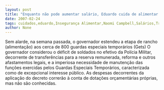 ```yaml
---
layout: post
title: "Enquanto não pode aumentar salário, Eduardo cuida de alimentar a tropa"
date: 2007-02-24
tags: cuidados,eduardo,Insegurança Alimentar,Naomi Campbell,Salários,Tropas Federais
author: None
---
```

Sem alarde, na semana passada, o governador estendeu a etapa de rancho (alimentação) aos cerca de 800 guardas especiais temporários (Gets)
O governador considerou o déficit de soldados no efetivo da Polícia Militar, decorrente de transferências para a reserva remunerada, reforma e outros afastamentos legais, e a imperiosa necessidade de manutenção das funções exercidas pelos Guardas Especiais Temporários, caracterizada como de excepcional interesse público.
As despesas decorrentes da aplicação do decreto correrão à conta de dotações orçamentárias próprias, mas não são conhecidas.  